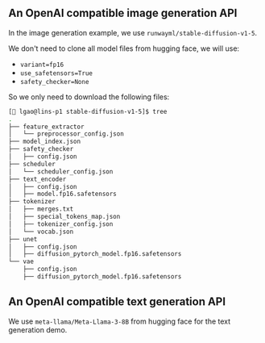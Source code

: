 ## An OpenAI compatible image generation API

In the image generation example, we use `runwayml/stable-diffusion-v1-5`.

We don't need to clone all model files from hugging face, we will use:
* `variant=fp16`
* `use_safetensors=True`
* `safety_checker=None`

So we only need to download the following files:

```bash
[🎩 lgao@lins-p1 stable-diffusion-v1-5]$ tree
.
├── feature_extractor
│   └── preprocessor_config.json
├── model_index.json
├── safety_checker
│   ├── config.json
├── scheduler
│   └── scheduler_config.json
├── text_encoder
│   ├── config.json
│   ├── model.fp16.safetensors
├── tokenizer
│   ├── merges.txt
│   ├── special_tokens_map.json
│   ├── tokenizer_config.json
│   └── vocab.json
├── unet
│   ├── config.json
│   ├── diffusion_pytorch_model.fp16.safetensors
└── vae
    ├── config.json
    ├── diffusion_pytorch_model.fp16.safetensors
```

## An OpenAI compatible text generation API

We use `meta-llama/Meta-Llama-3-8B` from hugging face for the text generation demo.

